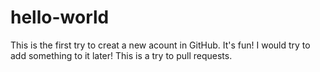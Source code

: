 # hello-world

This is the first try to creat a new acount in GitHub. It's fun!
I would try to add something to it later!
This is a try to pull requests.
